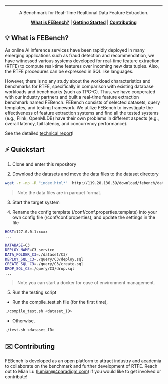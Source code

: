 <div align="center">

-----
A Benchmark for Real-Time Realtional Data Feature Extraction.


[**What is FEBench?**](#-what-is-febench)
| [**Getting Started**](#%EF%B8%8F-quickstart)
| [**Contributing**](#%EF%B8%8F-contributing)
</div>


## 💡 What is FEBench?

As online AI inference services have been rapidly deployed in many emerging applications such as fraud detection and recommendation, we have witnessed various systems developed for real-time feature extraction (RTFE) to compute real-time features over incoming new data tuples. Also, the RTFE procedures can be expressed in SQL like languages. 

However, there is no any study about the workload characteristics and benchmarks for RTFE, specifically in comparison with existing database workloads and benchmarks (such as TPC-C). Thus, we have cooperated with our industry partners and built a real-time feature extraction benchmark named FEBench. FEBench consists of selected datasets, query templates, and testing framework. We utilize FEBench to investigate the effectiveness of feature extraction systems and find all the tested systems (e.g., Flink, OpenMLDB) have their own problems in different aspects (e.g., overall latency, tail latency, and concurrency performance). 

See the detailed [technical report](https://github.com/decis-bench/febench/blob/main/paper/febench.pdf)!

## ⚡️ Quickstart

1. Clone and enter this repository

2. Download the datasets and move the data files to the dataset directory

  ```sh
  wget -r -np -R "index.html*"  http://119.28.136.39/download/febench/data/; cp -r <dataset directory> ./dataset
  ```

> Note the data files are in parquet format.

3. Start the target system

4. Rename the config template (/conf/conf.properties.template) into your own config file (/conf/conf.properties), and update the settings in the file 

  ```sh
HOST=127.0.0.1:xxxx
...

DATABASE=C3
DEPLOY_NAME=C3_service
DATA_FOLDER_C3=./dataset/C3/
DEPLOY_SQL_C3=./query/C3/deploy.sql
CREATE_SQL_C3=./query/C3/create.sql
DROP_SQL_C3=./query/C3/drop.sql
...

  ```

> Note you can start a docker for ease of environment management.


5. Run the testing script

- Run the compile_test.sh file (for the first time),

```bash
./compile_test.sh <dataset_ID>
```

- Otherwise,

```bash
./test.sh <dataset_ID>
```

## ✉️ Contributing
FEBench is developed as an open platform to attract industry and academia to collaborate on the benchmark and further development of RTFE. Reach out to Mian Lu (lumian@4paradigm.com) if you would like to get involved or contribute!
